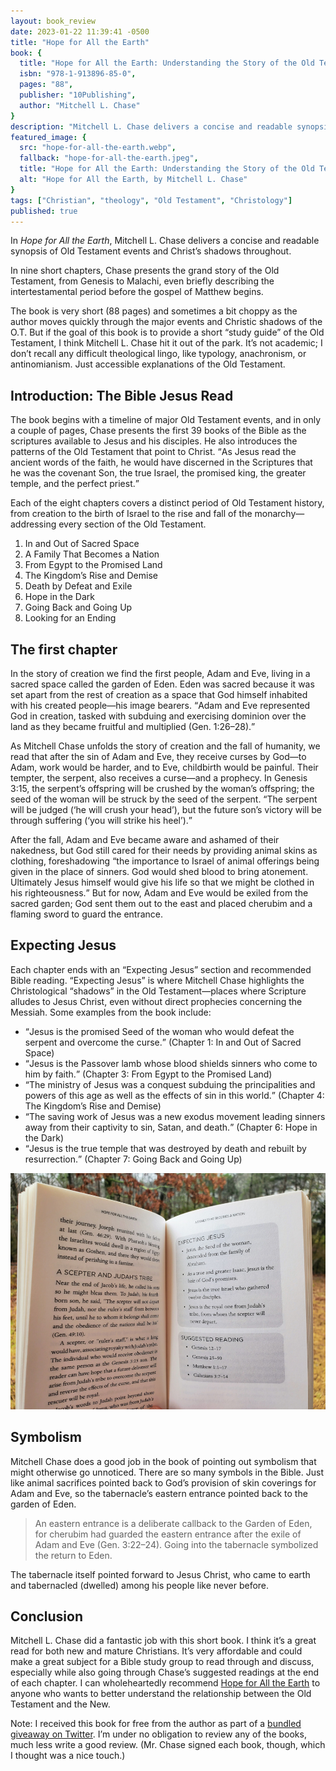 ```yaml
---
layout: book_review
date: 2023-01-22 11:39:41 -0500
title: "Hope for All the Earth"
book: {
  title: "Hope for All the Earth: Understanding the Story of the Old Testament",
  isbn: "978-1-913896-85-0",
  pages: "88",
  publisher: "10Publishing",
  author: "Mitchell L. Chase"
}
description: "Mitchell L. Chase delivers a concise and readable synopsis of Old Testament events and Christ’s shadows throughout."
featured_image: {
  src: "hope-for-all-the-earth.webp",
  fallback: "hope-for-all-the-earth.jpeg",
  title: "Hope for All the Earth: Understanding the Story of the Old Testament",
  alt: "Hope for All the Earth, by Mitchell L. Chase"
}
tags: ["Christian", "theology", "Old Testament", "Christology"]
published: true
---
```


In <em>Hope for All the Earth</em>, Mitchell L. Chase delivers a concise and readable synopsis of Old Testament events and Christ’s shadows throughout.

In nine short chapters, Chase presents the grand story of the Old Testament, from Genesis to Malachi, even briefly describing the intertestamental period before the gospel of Matthew begins.

The book is very short (88 pages) and sometimes a bit choppy as the author moves quickly through the major events and Christic shadows of the O.T. But if the goal of this book is to provide a short “study guide” of the Old Testament, I think Mitchell L. Chase hit it out of the park. It’s not academic; I don’t recall any difficult theological lingo, like typology, anachronism, or antinomianism. Just accessible explanations of the Old Testament.

## Introduction: The Bible Jesus Read

The book begins with a timeline of major Old Testament events, and in only a couple of pages, Chase presents the first 39 books of the Bible as the scriptures available to Jesus and his disciples. He also introduces the patterns of the Old Testament that point to Christ. <q>As Jesus read the ancient words of the faith, he would have discerned in the Scriptures that he was the covenant Son, the true Israel, the promised king, the greater temple, and the perfect priest.</q>

Each of the eight chapters covers a distinct period of Old Testament history, from creation to the birth of Israel to the rise and fall of the monarchy&mdash;addressing every section of the Old Testament.

1. In and Out of Sacred Space
2. A Family That Becomes a Nation
3. From Egypt to the Promised Land
4. The Kingdom’s Rise and Demise
5. Death by Defeat and Exile
6. Hope in the Dark
7. Going Back and Going Up
8. Looking for an Ending

## The first chapter

In the story of creation we find the first people, Adam and Eve, living in a sacred space called the garden of Eden. Eden was sacred because it was set apart from the rest of creation as a space that God himself inhabited with his created people&mdash;his image bearers. <q>Adam and Eve represented God in creation, tasked with subduing and exercising dominion over the land as they became fruitful and multiplied (Gen. 1:26–28).</q>

As Mitchell Chase unfolds the story of creation and the fall of humanity, we read that after the sin of Adam and Eve, they receive curses by God&mdash;to Adam, work would be harder, and to Eve, childbirth would be painful. Their tempter, the serpent, also receives a curse&mdash;and a prophecy. In Genesis 3:15, the serpent’s offspring will be crushed by the woman’s offspring; the seed of the woman will be struck by the seed of the serpent. <q>The serpent will be judged (<q>he will crush your head</q>), but the future son’s victory will be through suffering (<q>you will strike his heel</q>).</q>

After the fall, Adam and Eve became aware and ashamed of their nakedness, but God still cared for their needs by providing animal skins as clothing, foreshadowing <q>the importance to Israel of animal offerings being given in the place of sinners. God would shed blood to bring atonement. Ultimately Jesus himself would give his life so that we might be clothed in his righteousness.</q> But for now, Adam and Eve would be exiled from the sacred garden; God sent them out to the east and placed cherubim and a flaming sword to guard the entrance.

## Expecting Jesus

Each chapter ends with an “Expecting Jesus” section and recommended Bible reading. “Expecting Jesus” is where Mitchell Chase highlights the Christological “shadows” in the Old Testament&mdash;places where Scripture alludes to Jesus Christ, even without direct prophecies concerning the Messiah. Some examples from the book include:

- <q>Jesus is the promised Seed of the woman who would defeat the serpent and overcome the curse.</q> (Chapter 1: In and Out of Sacred Space)
- <q>Jesus is the Passover lamb whose blood shields sinners who come to him by faith.</q> (Chapter 3: From Egypt to the Promised Land)
- <q>The ministry of Jesus was a conquest subduing the principalities and powers of this age as well as the effects of sin in this world.</q> (Chapter 4: The Kingdom’s Rise and Demise)
- <q>The saving work of Jesus was a new exodus movement leading sinners away from their captivity to sin, Satan, and death.</q> (Chapter 6: Hope in the Dark)
- <q>Jesus is the true temple that was destroyed by death and rebuilt by resurrection.</q> (Chapter 7: Going Back and Going Up)

<picture class="block md:mx-12 xl:mx-0">
	<source type="image/webp" srcset="/assets/img/books/hope-for-all-the-earth-expecting-jesus.webp" >
	<img src="/assets/img/books/hope-for-all-the-earth-expecting-jesus.jpeg" class="my-12 shadow" alt="Hope for All the Earth, by Mitchell L. Chase, end of the chapter" />
</picture>

## Symbolism

Mitchell Chase does a good job in the book of pointing out symbolism that might otherwise go unnoticed. There are so many symbols in the Bible. Just like animal sacrifices pointed back to God’s provision of skin coverings for Adam and Eve, so the tabernacle’s eastern entrance pointed back to the garden of Eden.

> An eastern entrance is a deliberate callback to the Garden of Eden, for cherubim had guarded the eastern entrance after the exile of Adam and Eve (Gen. 3:22–24). Going into the tabernacle symbolized the return to Eden.

The tabernacle itself pointed forward to Jesus Christ, who came to earth and tabernacled (dwelled) among his people like never before.

## Conclusion

Mitchell L. Chase did a fantastic job with this short book. I think it’s a great read for both new and mature Christians. It’s very affordable and could make a great subject for a Bible study group to read through and discuss, especially while also going through Chase’s suggested readings at the end of each chapter. I can wholeheartedly recommend <a href="https://us.10ofthose.com/product/9781913896850/hope-for-all-the-earth-paperback" class="italic" target="_blank">Hope for All the Earth</a> to anyone who wants to better understand the relationship between the Old Testament and the New.

Note: I received this book for free from the author as part of a <a href="https://twitter.com/mitchellchase/status/1610268780524965888" target="_blank">bundled giveaway on Twitter</a>. I’m under no obligation to review any of the books, much less write a good review. (Mr. Chase signed each book, though, which I thought was a nice touch.)
